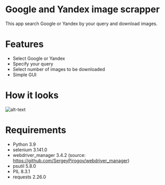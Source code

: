 # Google and Yandex image scrapper
This app search Google or Yandex by your query and download images.

# Features
- Select Google or Yandex
- Specify your query
- Select number of images to be downloaded
- Simple GUI

# How it looks
![alt-text](https://github.com/Maxim-Zh/GIFs/raw/main/ImageScrapper_in_the_field.gif)

# Requirements
- Python 3.9
- selenium 3.141.0
- webdriver_manager 3.4.2 (source: https://github.com/SergeyPirogov/webdriver_manager)
- psutil 5.8.0
- PIL 8.3.1
- requests 2.26.0
